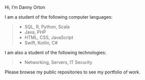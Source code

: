 Hi, I’m Danny Orton

I am a student of the following computer languages:
> * SQL, R, Python, Scala
> * Java, PHP
> * HTML, CSS, JavaScript
> * Swift, Kotlin, C#

I am also a student of the following technologies:
> * Networking, Servers, IT Security

Please browse my public repositories to see my portfolio of work.

<!---
dannyvorton/dannyvorton is a ✨ special ✨ repository because its `README.md` (this file) appears on your GitHub profile.
You can click the Preview link to take a look at your changes.
--->
